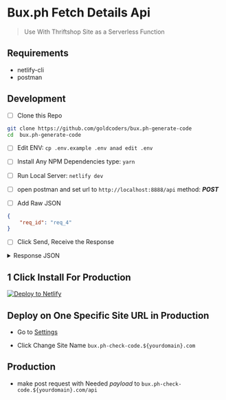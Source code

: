 # Bux.ph Fetch Details Api

> Use With Thriftshop Site as a Serverless Function

## Requirements
- netlify-cli
- postman

## Development
- [ ] Clone this Repo

```sh
git clone https://github.com/goldcoders/bux.ph-generate-code
cd  bux.ph-generate-code
```

- [ ] Edit ENV: `cp .env.example .env anad edit .env`

- [ ] Install Any NPM Dependencies type: `yarn`

- [ ] Run Local Server: `netlify dev`

- [ ] open postman and set url to `http://localhost:8888/api` method: ***POST***

- [ ] Add Raw JSON

```json
{
    "req_id": "req_4"
}
```

- [ ] Click Send, Receive the Response

<details>
  <summary>Response JSON</summary>

```json
{"status":"Pending",
"id":7488,
"amount":"1254.00",
"ref_code":"9921-1670-0061",
"channel":"7-Eleven",
"image_url":"https://bux-api-prd-storage.s3.amazonaws.com/media/barcodes/9921-1670-0061.png?X-Amz-Algorithm=AWS4-HMAC-SHA256&X-Amz-Credential=AKIAYFTIVUQLPJG42SNS%2F20210616%2Fap-southeast-1%2Fs3%2Faws4_request&X-Amz-Date=20210616T180633Z&X-Amz-Expires=604800&X-Amz-SignedHeaders=host&X-Amz-Signature=e40c353d0831cf1a82f9e148229d10996ff96d7c653c417d9cdfa232b09f8827",
"seller_name":"GOLDCODERS CORP",
"expiry":"Jun 18 2021, 11:59 PM",
"created":"Jun 16 2021, 02:38 AM",
"param1":"test param1",
"param2":"test param2",
"fee":20,
"instructions":{
  "Payment":["Go to nearest branch","Present the barcode or reference number","Pay the specified amount","The Cashier will process your payment in real-time"]
  },
"terms":"https://www.cliqq.net/terms/",
"link":"https://bux.ph/test/payment/cbdbaa5c46624d569bbb7a5a4b2858c5/",
"payment_url":null
}
```

- image_url: qrcode that will be use by the payment gateway
- payment url: only available if we pay via card
- link: goest to redirect url , better we set redirect url to specific receipt or url to view receipt
</details>

## 1 Click Install For Production

[![Deploy to Netlify](https://www.netlify.com/img/deploy/button.svg)](https://app.netlify.com/start/deploy?repository=https://github.com/goldcoders/bux.ph-check-code)

## Deploy on One Specific Site URL in Production

- Go to [Settings](https://app.netlify.com/sites/tss-test/settings/general)

- Click Change Site Name `bux.ph-check-code.${yourdomain}.com`

## Production

- make post request with Needed *payload* to `bux.ph-check-code.${yourdomain}.com/api`

